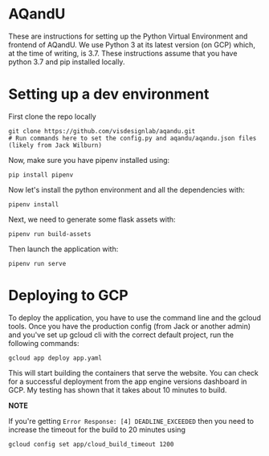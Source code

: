 # AQandU
These are instructions for setting up the Python Virtual Environment and frontend of AQandU. We use Python 3 at its latest version (on GCP) which, at the time of writing, is 3.7. These instructions assume that you have python 3.7 and pip installed locally.
  
# Setting up a dev environment

First clone the repo locally 

```
git clone https://github.com/visdesignlab/aqandu.git
# Run commands here to set the config.py and aqandu/aqandu.json files (likely from Jack Wilburn)
```

Now, make sure you have pipenv installed using:

```
pip install pipenv
```

Now let's install the python environment and all the dependencies with:

```
pipenv install
```

Next, we need to generate some flask assets with:

```
pipenv run build-assets
```

Then launch the application with:

```
pipenv run serve
```


# Deploying to GCP

To deploy the application, you have to use the command line and the gcloud tools. Once you have the production config (from Jack or another admin) and you've set up gcloud cli with the correct default project, run the following commands:

```
gcloud app deploy app.yaml
```

This will start building the containers that serve the website. You can check for a successful deployment from the app engine versions dashboard in GCP. My testing has shown that it takes about 10 minutes to build.

**NOTE**

If you're getting `Error Response: [4] DEADLINE_EXCEEDED` then you need to increase the timeout for the build to 20 minutes using 

```
gcloud config set app/cloud_build_timeout 1200
```